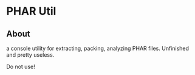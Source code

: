 # PHAR Util

## About
a console utility for extracting, packing, analyzing PHAR files. Unfinished and pretty useless. 

Do not use! 

